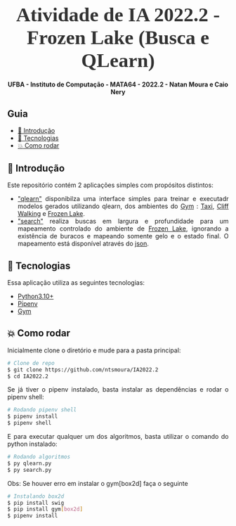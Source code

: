 
<!-- Logo -->

<h1 align="center" style="font-family: Ubuntu; font-size: 45px; color: #333; margin-bottom: 0">
  Atividade de IA 2022.2 - Frozen Lake (Busca e QLearn)
</h1>

<!-- Description -->

<h4 align="center">
	UFBA - Instituto de Computação - MATA64 - 2022.2 - Natan Moura e Caio Nery
</h4>

<!-- Summary -->

<h2>Guia</h2>

- [:book: Introdução](#book-introdução)
- [:rocket: Tecnologias](#rocket-tecnologias)
- [:boom: Como rodar](#boom-como-rodar)

<a id="doc"></a>

<div align="justify">

<a id="introdução"></a>

## :book: Introdução

Este repositório contém 2 aplicações simples com propósitos distintos:
- ["qlearn"](https://github.com/ntsmoura/IA2022.2/blob/master/qlearn.py) disponibilza uma interface simples para treinar e executadr modelos gerados utilizando qlearn, dos ambientes do [Gym](https://www.gymlibrary.dev/content/basic_usage/) : [Taxi](https://www.gymlibrary.dev/environments/toy_text/taxi/), [Cliff Walking](https://www.gymlibrary.dev/environments/toy_text/cliff_walking/) e [Frozen Lake](https://www.gymlibrary.dev/environments/toy_text/frozen_lake/).
- ["search"](https://github.com/ntsmoura/IA2022.2/blob/master/search.py) realiza buscas em largura e profundidade para um mapeamento controlado do ambiente de [Frozen Lake](https://www.gymlibrary.dev/environments/toy_text/frozen_lake/), ignorando a existência de buracos e mapeando somente gelo e o estado final. O mapeamento está disponível através do [json](https://github.com/ntsmoura/IA2022.2/blob/master/frozen_lake_mapping.json).

<a id="tecnologias"></a>

## :rocket: Tecnologias

Essa aplicação utiliza as seguintes tecnologias:

- [Python3.10+](https://www.python.org/downloads/)
- [Pipenv](https://pypi.org/project/pipenv/)
- [Gym](https://www.gymlibrary.dev/)

<a id="como-executar"></a>

## :boom: Como rodar

Inicialmente clone o diretório e mude para a pasta principal:

```sh
# Clone de repo
$ git clone https://github.com/ntsmoura/IA2022.2
$ cd IA2022.2

```

Se já tiver o pipenv instalado, basta instalar as dependências e rodar o pipenv shell:

```sh
# Rodando pipenv shell
$ pipenv install
$ pipenv shell
```	

E para executar qualquer um dos algoritmos, basta utilizar o comando do python instalado:

```sh
# Rodando algoritmos
$ py qlearn.py
$ py search.py
```

Obs: Se houver erro em instalar o gym[box2d] faça o seguinte
	
```sh
# Instalando box2d
$ pip install swig
$ pip install gym[box2d]
$ pipenv install
```
	
</div>


